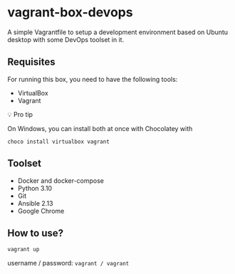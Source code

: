# vagrant-box-devops

A simple Vagrantfile to setup a development environment based on Ubuntu desktop with some DevOps toolset in it.

## Requisites

For running this box, you need to have the following tools:

- VirtualBox
- Vagrant

💡 Pro tip

On Windows, you can install both at once with Chocolatey with

```
choco install virtualbox vagrant
```

## Toolset

- Docker and docker-compose
- Python 3.10
- Git
- Ansible 2.13
- Google Chrome

## How to use?

```bash
vagrant up
```

username / password: `vagrant / vagrant`
